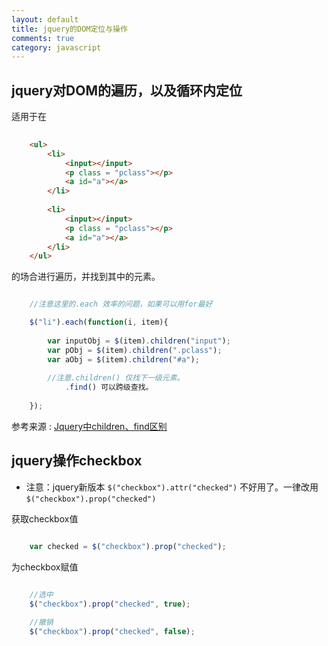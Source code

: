 ```yaml
---
layout: default
title: jquery的DOM定位与操作
comments: true
category: javascript
---
```



## jquery对DOM的遍历，以及循环内定位

适用于在

```HTML
	
	<ul>
		<li>
			<input></input>
			<p class = "pclass"></p>
			<a id="a"></a>
		</li>
		
		<li>
			<input></input>
			<p class = "pclass"></p>
			<a id="a"></a>
		</li>
	</ul>

```

的场合进行遍历，并找到其中的元素。

```javascript

	//注意这里的.each 效率的问题，如果可以用for最好

	$("li").each(function(i, item){
		
		var inputObj = $(item).children("input");
		var pObj = $(item).children(".pclass");
		var aObj = $(item).children("#a");
	
		//注意.children() 仅找下一级元素。
			.find() 可以跨级查找。
	
	});

```


参考来源 : <a href="http://www.cnblogs.com/qiuyan/archive/2012/11/01/2749754.html">Jquery中children、find区别</a>

## jquery操作checkbox

* 注意：jquery新版本 `$("checkbox").attr("checked")` 不好用了。一律改用 `$("checkbox").prop("checked")`

获取checkbox值

```javascript

	var checked = $("checkbox").prop("checked");

```

为checkbox赋值

```javascript

	//选中
	$("checkbox").prop("checked", true);
	
	//撤销
	$("checkbox").prop("checked", false);

```